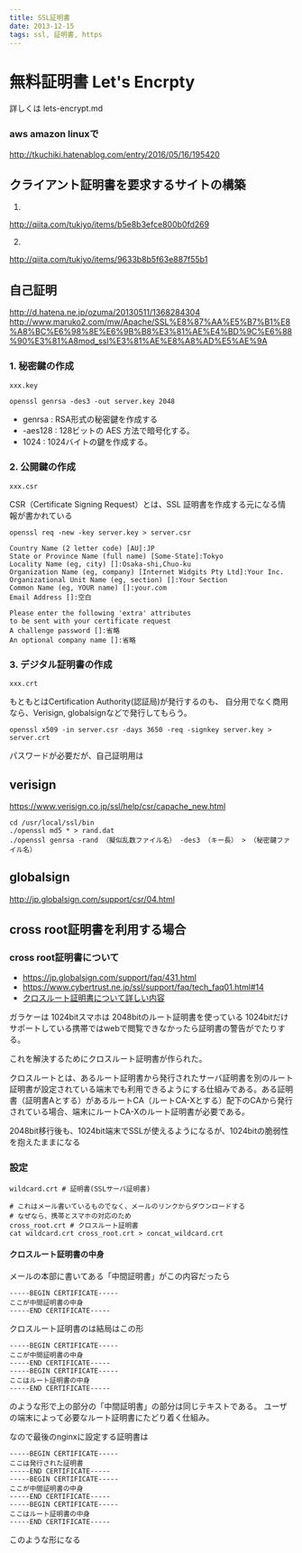 ```yaml
---
title: SSL証明書
date: 2013-12-15
tags: ssl, 証明書, https
---
```



# 無料証明書 Let's Encrpty

詳しくは lets-encrypt.md

### aws amazon linuxで
<http://tkuchiki.hatenablog.com/entry/2016/05/16/195420>




## クライアント証明書を要求するサイトの構築

1.
<http://qiita.com/tukiyo/items/b5e8b3efce800b0fd269>

2.
<http://qiita.com/tukiyo/items/9633b8b5f63e887f55b1>


## 自己証明

<http://d.hatena.ne.jp/ozuma/20130511/1368284304>
<http://www.maruko2.com/mw/Apache/SSL%E8%87%AA%E5%B7%B1%E8%A8%BC%E6%98%8E%E6%9B%B8%E3%81%AE%E4%BD%9C%E6%88%90%E3%81%A8mod_ssl%E3%81%AE%E8%A8%AD%E5%AE%9A>


### 1. 秘密鍵の作成



`xxx.key`

`openssl genrsa -des3 -out server.key 2048`

* genrsa : RSA形式の秘密鍵を作成する
* -aes128 : 128ビットの AES 方法で暗号化する。
* 1024 : 1024バイトの鍵を作成する。


### 2. 公開鍵の作成

`xxx.csr`

CSR（Certificate Signing Request）とは、SSL 証明書を作成する元になる情報が書かれている

`openssl req -new -key server.key > server.csr`

```
Country Name (2 letter code) [AU]:JP
State or Province Name (full name) [Some-State]:Tokyo
Locality Name (eg, city) []:Osaka-shi,Chuo-ku
Organization Name (eg, company) [Internet Widgits Pty Ltd]:Your Inc.
Organizational Unit Name (eg, section) []:Your Section
Common Name (eg, YOUR name) []:your.com
Email Address []:空白

Please enter the following 'extra' attributes
to be sent with your certificate request
A challenge password []:省略
An optional company name []:省略
```


### 3. デジタル証明書の作成

`xxx.crt`

もともとはCertification Authority(認証局)が発行するのも、
自分用でなく商用なら、Verisign, globalsignなどで発行してもらう。

`openssl x509 -in server.csr -days 3650 -req -signkey server.key > server.crt`

パスワードが必要だが、自己証明用は

##  verisign

<https://www.verisign.co.jp/ssl/help/csr/capache_new.html>

```
cd /usr/local/ssl/bin
./openssl md5 * > rand.dat
./openssl genrsa -rand （擬似乱数ファイル名） -des3 （キー長） > （秘密鍵ファイル名）
```

## globalsign

<http://jp.globalsign.com/support/csr/04.html>


## cross root証明書を利用する場合

### cross root証明書について

* <https://jp.globalsign.com/support/faq/431.html>
* <https://www.cybertrust.ne.jp/ssl/support/faq/tech_faq01.html#14>
* [クロスルート証明書について詳しい内容](http://scan.netsecurity.ne.jp/article/2013/12/26/33257.html)

ガラケーは 1024bitスマホは 2048bitのルート証明書を使っている
1024bitだけサポートしている携帯ではwebで閲覧できなかったら証明書の警告がでたりする。

これを解決するためにクロスルート証明書が作られた。  

クロスルートとは、あるルート証明書から発行されたサーバ証明書を別のルート証明書が設定されている端末でも利用できるようにする仕組みである。ある証明書（証明書Aとする）があるルートCA（ルートCA-Xとする）配下のCAから発行されている場合、端末にルートCA-Xのルート証明書が必要である。

2048bit移行後も、1024bit端末でSSLが使えるようになるが、1024bitの脆弱性を抱えたままになる

### 設定

```
wildcard.crt # 証明書(SSLサーバ証明書)

# これはメール書いているものでなく、メールのリンクからダウンロードする
# なぜなら、携帯とスマホの対応のため
cross_root.crt # クロスルート証明書
cat wildcard.crt cross_root.crt > concat_wildcard.crt
```


#### クロスルート証明書の中身
メールの本部に書いてある「中間証明書」がこの内容だったら

```
-----BEGIN CERTIFICATE-----
ここが中間証明書の中身
-----END CERTIFICATE-----
```

クロスルート証明書のは結局はこの形

```
-----BEGIN CERTIFICATE-----
ここが中間証明書の中身
-----END CERTIFICATE-----
-----BEGIN CERTIFICATE-----
ここはルート証明書の中身
-----END CERTIFICATE-----
```
のような形で上の部分の「中間証明書」の部分は同じテキストである。
ユーザの端末によって必要なルート証明書にたどり着く仕組み。

なので最後のnginxに設定する証明書は

```
-----BEGIN CERTIFICATE-----
ここは発行された証明書
-----END CERTIFICATE-----
-----BEGIN CERTIFICATE-----
ここが中間証明書の中身
-----END CERTIFICATE-----
-----BEGIN CERTIFICATE-----
ここはルート証明書の中身
-----END CERTIFICATE-----
```

このような形になる
